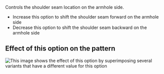 ---
---

Controls the shoulder seam location on the armhole side.

- Increase this option to shift the shoulder seam forward on the armhole side
- Decrease this option to shift the shoulder seam backward on the armhole side

## Effect of this option on the pattern

![This image shows the effect of this option by superimposing several variants that have a different value for this option](sven_s3armhole_sample.svg "Effect of this option on the pattern")
